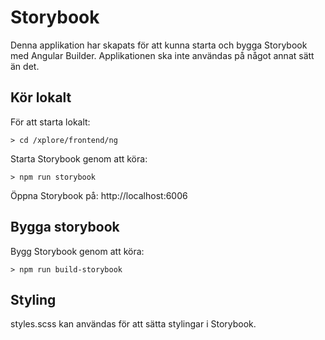 # Storybook
Denna applikation har skapats för att kunna starta och bygga Storybook med Angular Builder. 
Applikationen ska inte användas på något annat sätt än det.

## Kör lokalt
För att starta lokalt:

```terminal
> cd /xplore/frontend/ng
```

Starta Storybook genom att köra:

```terminal
> npm run storybook
```

Öppna Storybook på:
http://localhost:6006

## Bygga storybook

Bygg Storybook genom att köra:

```terminal
> npm run build-storybook
```

## Styling
styles.scss kan användas för att sätta stylingar i Storybook.
